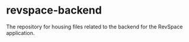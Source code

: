 # revspace-backend
The repository for housing files related to the backend for the RevSpace application.
